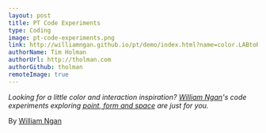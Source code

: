 ```yaml
---
layout: post
title: PT Code Experiments
type: Coding
image: pt-code-experiments.png
link: http://williamngan.github.io/pt/demo/index.html?name=color.LABtoRGB
authorName: Tim Holman
authorUrl: http://tholman.com
authorGithub: tholman
remoteImage: true
---
```


_Looking for a little color and interaction inspiration? [William Ngan](http://williamngan.com)'s code experiments exploring [point, form and space](http://williamngan.github.io/pt/index.html) are just for you._

By [William Ngan](http://williamngan.com)
